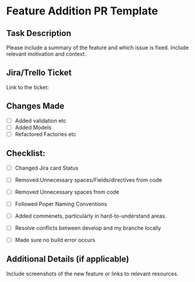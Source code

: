 # Feature Addition PR Template

## Task Description
Please include a summary of the feature and which issue is fixed. Include relevant motivation and context.

## Jira/Trello Ticket
Link to the ticket:

## Changes Made
- [ ] Added validation etc 
- [ ] Added Models
- [ ] Refactored Factories etc

## Checklist:
- [ ] Changed Jira card Status
- [ ] Removed Unnecessary spaces/Fields/directives from code
- [ ] Removed Unnecessary spaces from code
- [ ] Followed Poper Naming Conventions
- [ ] Added commenets, particularly in hard-to-understand areas.
- [ ] Resolve conflicts between develop and my branche locally
- [ ] Made sure no build error occurs


## Additional Details  (if applicable)
Include screenshots of the new feature or links to relevant resources.



